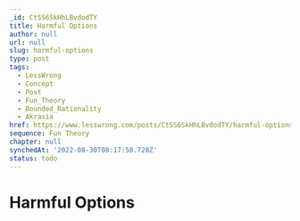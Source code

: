 ```yaml
---
_id: CtSS6SkHhLBvdodTY
title: Harmful Options
author: null
url: null
slug: harmful-options
type: post
tags:
  - LessWrong
  - Concept
  - Post
  - Fun_Theory
  - Bounded_Rationality
  - Akrasia
href: https://www.lesswrong.com/posts/CtSS6SkHhLBvdodTY/harmful-options
sequence: Fun Theory
chapter: null
synchedAt: '2022-08-30T08:17:50.728Z'
status: todo
---
```


# Harmful Options

